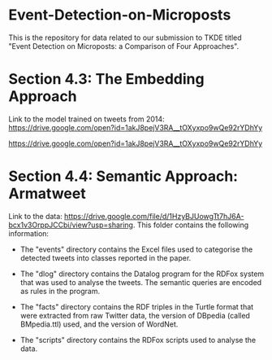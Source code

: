 # Event-Detection-on-Microposts
This is the repository for data related to our submission to TKDE titled "Event Detection on Microposts: a Comparison of Four Approaches".

# Section 4.3: The Embedding Approach

Link to the model trained on tweets from 2014: https://drive.google.com/open?id=1akJ8pejV3RA__tOXyxpo9wQe92rYDhYy

https://drive.google.com/open?id=1akJ8pejV3RA__tOXyxpo9wQe92rYDhYy
# Section 4.4: Semantic Approach: Armatweet

Link to the data: https://drive.google.com/file/d/1HzyBJUowgTt7hJ6A-bcx1v3OrppJCCbi/view?usp=sharing. This folder contains the following information:

- The "events" directory contains the Excel files used to categorise
  the detected tweets into classes reported in the paper.

- The "dlog" directory contains the Datalog program for the RDFox
  system that was used to analyse the tweets. The semantic queries
  are encoded as rules in the program.

- The "facts" directory contains the RDF triples in the Turtle format
  that were extracted from raw Twitter data, the version of DBpedia
  (called BMpedia.ttl) used, and the version of WordNet.

- The "scripts" directory contains the RDFox scripts used to analyse
  the data.
